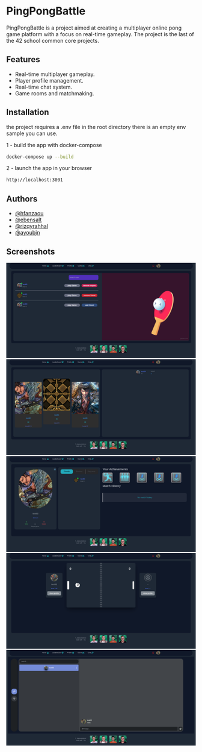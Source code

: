 
# PingPongBattle

PingPongBattle is a project aimed at creating a multiplayer online pong game platform with a focus on real-time gameplay. The project is the last of the 42 school common core projects.


## Features

- Real-time multiplayer gameplay.
- Player profile management.
- Real-time chat system.
- Game rooms and matchmaking.

## Installation

the project requires a .env file in the root directory there is an empty env sample you can use.

1 - build the app with docker-compose
```bash
docker-compose up --build
```
2 - launch the app in your browser
```bash
http://localhost:3001
```


    
## Authors

- [@hfanzaou](https://www.github.com/hfanzaou)
- [@ebensalt](https://www.github.com/EBensalt)
- [@rizqyrahhal](https://www.github.com/rizqyrahhal)
- [@ayoubjn](https://www.github.com/ayoubjn)


## Screenshots

![App Screenshot](1.png)
![App Screenshot2](2.png)
![App Screenshot3](3.png)
![App Screenshot4](4.png)
![App Screenshot5](5.png)

